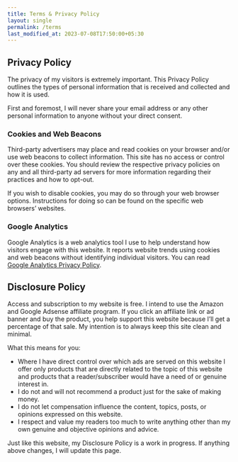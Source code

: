 ```yaml
---
title: Terms & Privacy Policy
layout: single
permalink: /terms
last_modified_at: 2023-07-08T17:50:00+05:30
---
```

## Privacy Policy

The privacy of my visitors is extremely important. This Privacy Policy outlines the types of personal information that is received and collected and how it is used.

First and foremost, I will never share your email address or any other personal information to anyone without your direct consent.

### Cookies and Web Beacons
Third-party advertisers may place and read cookies on your browser and/or use web beacons to collect information. This site has no access or control over these cookies. You should review the respective privacy policies on any and all third-party ad servers for more information regarding their practices and how to opt-out.

If you wish to disable cookies, you may do so through your web browser options. Instructions for doing so can be found on the specific web browsers’ websites.

### Google Analytics
Google Analytics is a web analytics tool I use to help understand how visitors engage with this website. It reports website trends using cookies and web beacons without identifying individual visitors. You can read [Google Analytics Privacy Policy](https://marketingplatform.google.com/about/).

## Disclosure Policy
Access and subscription to my website is free. I intend to use the Amazon and Google Adsense affiliate program. If you click an affiliate link or ad banner and buy the product, you help support this website because I’ll get a percentage of that sale. My intention is to always keep this site clean and minimal.

What this means for you:

- Where I have direct control over which ads are served on this website I offer only products that are directly related to the topic of this website and products that a reader/subscriber would have a need of or genuine interest in.
- I do not and will not recommend a product just for the sake of making money.
- I do not let compensation influence the content, topics, posts, or opinions expressed on this website.
- I respect and value my readers too much to write anything other than my own genuine and objective opinions and advice.

Just like this website, my Disclosure Policy is a work in progress. If anything above changes, I will update this page.